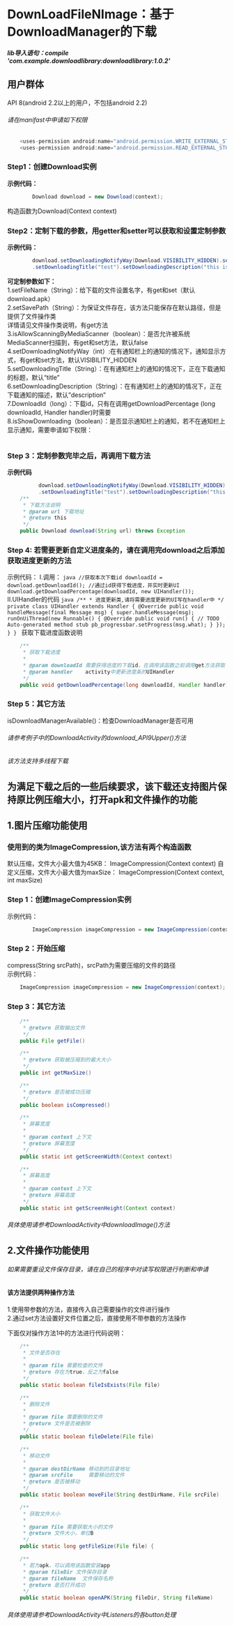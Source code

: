 DownLoadFileNImage：基于DownloadManager的下载
=
##### lib导入语句：compile 'com.example.downloadlibrary:downloadlibrary:1.0.2'

用户群体
-
API 8(android 2.2以上的用户，不包括android 2.2)

  
###### 请在manifast中申请如下权限   
```java
    <uses-permission android:name="android.permission.WRITE_EXTERNAL_STORAGE" />
    <uses-permission android:name="android.permission.READ_EXTERNAL_STORAGE" />
```

### Step1：创建Download实例
   **示例代码：** 
```java
        Download download = new Download(context);
```  
   构造函数为Download(Context context)  
  
### Step2：定制下载的参数，用getter和setter可以获取和设置定制参数
   **示例代码：**  
```java
        download.setDownloadingNotifyWay(Download.VISIBILITY_HIDDEN).setFileName("name")
        .setDownloadingTitle("test").setDownloadingDescription("this is a test");
```  
   **可定制参数如下：**  
        1.setFileName（String）：给下载的文件设置名字，有get和set（默认download.apk）  
        2.setSavePath（String）：为保证文件存在，该方法只能保存在默认路径，但是提供了文件操作类  
         详情请见文件操作类说明，有get方法  
        3.isAllowScanningByMediaScanner（boolean）：是否允许被系统MediaScanner扫描到，有get和set方法，默认false  
        4.setDownloadingNotifyWay（int）:在有通知栏上的通知的情况下，通知显示方式，有get和set方法，默认VISIBILITY_HIDDEN  
        5.setDownloadingTitle（String）：在有通知栏上的通知的情况下，正在下载通知的标题，默认“title”  
        6.setDownloadingDescription（String）：在有通知栏上的通知的情况下，正在下载通知的描述，默认”description”  
        7.DownloadId（long）：下载id，只有在调用getDownloadPercentage (long downloadId, Handler handler)时需要  
        8.isShowDownloading（boolean）：是否显示通知栏上的通知，若不在通知栏上显示通知，需要申请如下权限：  
```java  <uses-permission android:name="android.permission.DOWNLOAD_WITHOUT_NOTIFICATION" /> 
```
### Step 3：定制参数完毕之后，再调用下载方法
**示例代码**
```java
          download.setDownloadingNotifyWay(Download.VISIBILITY_HIDDEN).setFileName("name")
          .setDownloadingTitle("test").setDownloadingDescription("this is a test").download(url);
    /**
     * 下载方法说明
     * @param url 下载地址
     * @return this
     */
    public Download download(String url) throws Exception
```

### Step 4: 若需要更新自定义进度条的，请在调用完download之后添加获取进度更新的方法
   示例代码：
   I.调用：
    ```java
    //获取本次下载id
    downloadId = download.getDownloadId();
    //通过id获得下载进度，并实时更新UI
    download.getDownloadPercentage(downloadId, new UIHandler());
    ```
    II.UIHandler的代码
    ```java
    /**
     * 进度更新类,请将需要进度更新的UI写在handler中
     */
    private class UIHandler extends Handler {
            @Override
            public void handleMessage(final Message msg) {
                super.handleMessage(msg);
                runOnUiThread(new Runnable() {
                    @Override
                    public void run() {
                        // TODO Auto-generated method stub
                        pb_progressbar.setProgress(msg.what);
                    }
                });
            }
        }
    ```
    获取下载进度函数说明
```java
    /**
     * 获取下载进度
     *
     * @param downloadId 需要获得进度的下载id，在调用该函数之前调用get方法获取
     * @param handler    activity中更新进度条的UIHandler
     */
    public void getDownloadPercentage(long downloadId, Handler handler) {
```
  
### Step 5：其它方法
   isDownloadManagerAvailable()：检查DownloadManager是否可用  
  
###### 请参考例子中的DownloadActivity的download_API9Upper()方法  
###### 该方法支持多线程下载

为满足下载之后的一些后续要求，该下载还支持图片保持原比例压缩大小，打开apk和文件操作的功能
-
1.图片压缩功能使用
-
### 使用到的类为ImageCompression,该方法有两个构造函数
   默认压缩，文件大小最大值为45KB：
       ImageCompression(Context context)
   自定义压缩，文件大小最大值为maxSize：
       ImageCompression(Context context, int maxSize)
  
### Step 1：创建ImageCompression实例
   示例代码：
```java
        ImageCompression imageCompression = new ImageCompression(context);
```
### Step 2：开始压缩
   compress(String srcPath)，srcPath为需要压缩的文件的路径  
  示例代码：
```java
    ImageCompression imageCompression = new ImageCompression(context);
```
### Step 3：其它方法
```java
    /**
     * @return 获取输出文件
     */
    public File getFile()

    /**
     * @return 获取被压缩到的最大大小
     */
    public int getMaxSize()

    /**
     * @return 是否被成功压缩
     */
    public boolean isCompressed()

    /**
     * 屏幕宽度
     *
     * @param context 上下文
     * @return 屏幕宽度
     */
    public static int getScreenWidth(Context context)

    /**
     * 屏幕高度
     *
     * @param context 上下文
     * @return 屏幕高度
     */
    public static int getScreenHeight(Context context)
```
  
###### 具体使用请参考DownloadActivity中downloadImage()方法  
  
2.文件操作功能使用
-
###### 如果需要重设文件保存目录，请在自己的程序中对读写权限进行判断和申请

#### 该方法提供两种操作方法  
1.使用带参数的方法，直接传入自己需要操作的文件进行操作  
2.通过set方法设置好文件位置之后，直接使用不带参数的方法操作

 下面仅对操作方法1中的方法进行代码说明：
```java
    /**
     * 文件是否存在
     *
     * @param file 需要检查的文件
     * @return 存在为true，反之为false
     */
    public static boolean fileIsExists(File file)

    /**
     * 删除文件
     *
     * @param file 需要删除的文件
     * @return 文件是否被删除
     */
    public static boolean fileDelete(File file)

    /**
     * 移动文件
     *
     * @param destDirName 移动到的目录地址
     * @param srcFile     需要移动的文件
     * @return 是否被移动
     */
    public static boolean moveFile(String destDirName, File srcFile)

    /**
     * 获取文件大小
     *
     * @param file 需要获取大小的文件
     * @return 文件大小，单位B
     */
    public static long getFileSize(File file) {

    /**
     * 若为apk，可以调用该函数安装app
     * @param fileDir 文件保存目录
     * @param fileName  文件保存名称
     * @return 是否打开成功
     */
    public static boolean openAPK(String fileDir, String fileName)
```
###### 具体使用请参考DownloadActivity中Listeners的各button处理  
   
  
